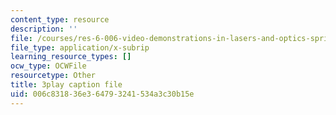 ```yaml
---
content_type: resource
description: ''
file: /courses/res-6-006-video-demonstrations-in-lasers-and-optics-spring-2008/006c831836e364793241534a3c30b15e_IZGnYe7BUms.srt
file_type: application/x-subrip
learning_resource_types: []
ocw_type: OCWFile
resourcetype: Other
title: 3play caption file
uid: 006c8318-36e3-6479-3241-534a3c30b15e
---
```

